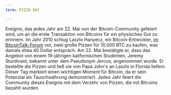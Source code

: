 ```yaml
---
term: PIZZA DAY

---
```

Ereignis, das jedes Jahr am 22. Mai von der Bitcoin-Community gefeiert wird, um an die erste Transaktion von Bitcoins für ein physisches Gut zu erinnern. Im Jahr 2010 schlug Laszlo Hanyecz, ein Bitcoin-Entwickler, [im BitcoinTalk-Forum](https://bitcointalk.org/index.php?topic=137.msg1141#msg1141) vor, zwei große Pizzen für 10.000 BTC zu kaufen, was damals etwa 40 Dollar entsprach. Am 22. Mai bestätigte er, dass das Angebot von einem 19-jährigen kalifornischen Studenten, Jeremy Sturdivant, bekannt unter dem Pseudonym Jercos, angenommen wurde. Er bestellte die Pizzen und ließ sie von Papa John's an Laszlo in Florida liefern. Dieser Tag markiert einen wichtigen Moment für Bitcoin, da er sein Potenzial als Tauschwährung demonstriert. Jedes Jahr feiert die Community dieses Ereignis mit dem Verzehr von Pizzen, die mit Bitcoins bezahlt wurden.
